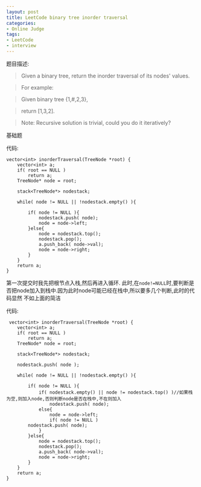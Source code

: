 ```yaml
---
layout: post 
title: LeetCode binary tree inorder traversal 
categories:
- Online Judge
tags:
- LeetCode
- interview
---
```



题目描述:

> Given a binary tree, return the inorder traversal of its nodes' values.

> For example:

> Given binary tree {1,#,2,3},

> return [1,3,2].

> Note: Recursive solution is trivial, could you do it iteratively?

基础题


代码:

    vector<int> inorderTraversal(TreeNode *root) {
        vector<int> a;
        if( root == NULL )
            return a;
        TreeNode* node = root;
        
        stack<TreeNode*> nodestack;
        
        while( node != NULL || !nodestack.empty() ){
            
            if( node != NULL ){
                nodestack.push( node);
                node = node->left;
            }else{
                node = nodestack.top();
                nodestack.pop();
                a.push_back( node->val);
                node = node->right;
            }
        }
        return a;
    }

第一次提交时我先把根节点入栈,然后再进入循环.
此时,在`node!=NULL`时,要判断是否把node加入到栈中.因为此时node可能已经在栈中,所以要多几个判断,此时的代码显然
不如上面的简洁

代码:

     vector<int> inorderTraversal(TreeNode *root) {
        vector<int> a;
        if( root == NULL )
            return a;
        TreeNode* node = root;
        
        stack<TreeNode*> nodestack;
        
        nodestack.push( node );
        
        while( node != NULL || !nodestack.empty() ){
            
            if( node != NULL ){
                if( nodestack.empty() || node != nodestack.top() )//如果栈为空,则加入node,否则判断node是否在栈中,不在则加入
                    nodestack.push( node);
                else{
                    node = node->left;
                    if( node != NULL )
			nodestack.push( node);
                }
            }else{
                node = nodestack.top();
                nodestack.pop();
                a.push_back( node->val);
                node = node->right;
            }
        }
        return a;
    }
